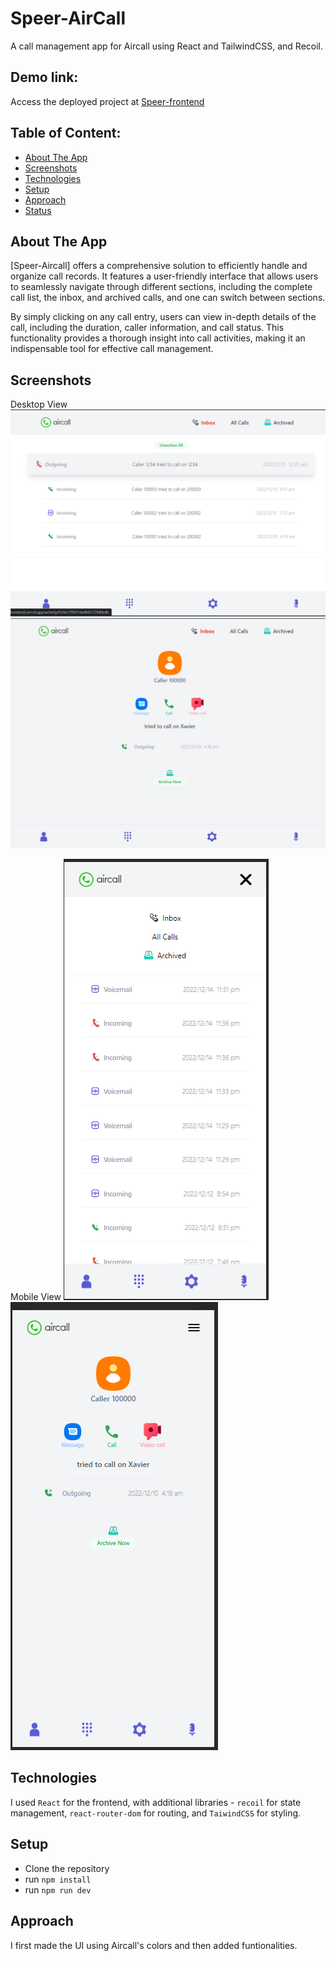# Speer-AirCall
A call management app for Aircall using React and TailwindCSS, and Recoil.

## Demo link:
Access the deployed project at [Speer-frontend](https://speertechnologies-frontend.vercel.app/)

## Table of Content:
- [About The App](#about-the-app)
- [Screenshots](#screenshots)
- [Technologies](#technologies)
- [Setup](#setup)
- [Approach](#approach)
- [Status](#status)

## About The App
[Speer-Aircall] offers a comprehensive solution to efficiently handle and organize call records. It features a user-friendly interface that allows users to seamlessly navigate through different sections, including the complete call list, the inbox, and archived calls, and one can switch between sections. 

By simply clicking on any call entry, users can view in-depth details of the call, including the duration, caller information, and call status. This functionality provides a thorough insight into call activities, making it an indispensable tool for effective call management.

## Screenshots
Desktop View 
![Inbox-Desktop](src/assets/inboxDesktop.png)
![CallDetails-Desktop](src/assets/detailsDesktop.png)


Mobile View 
![Inbox-Mobile](src/assets/inboxMobile.png)
![CallDetails-Mobile](src/assets/detailsMob.png)



## Technologies
I used `React` for the frontend, with additional libraries - `recoil` for state management, `react-router-dom` for routing, and `TaiwindCSS` for styling.

## Setup
- Clone the repository
- run `npm install`
- run `npm run dev`

## Approach
I first made the UI using Aircall's colors and then added funtionalities. 

